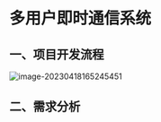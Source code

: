 # 多用户即时通信系统

## 一、项目开发流程

![image-20230418165245451](https://gitee.com/chen-jiujia/typora-picgo/raw/master/img/202309251647613.png)

## 二、需求分析

